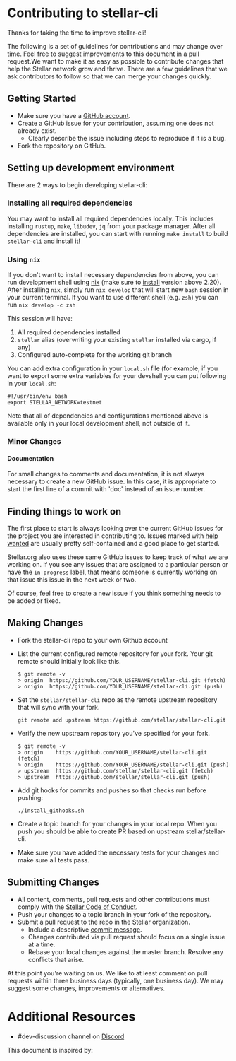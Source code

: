 # Contributing to stellar-cli

Thanks for taking the time to improve stellar-cli!

The following is a set of guidelines for contributions and may change over time. Feel free to suggest improvements to this document in a pull request.We want to make it as easy as possible to contribute changes that help the Stellar network grow and thrive. There are a few guidelines that we ask contributors to follow so that we can merge your changes quickly.

## Getting Started

- Make sure you have a [GitHub account](https://github.com/signup/free).
- Create a GitHub issue for your contribution, assuming one does not already exist.
  - Clearly describe the issue including steps to reproduce if it is a bug.
- Fork the repository on GitHub.

## Setting up development environment

There are 2 ways to begin developing stellar-cli:

### Installing all required dependencies

You may want to install all required dependencies locally. This includes installing `rustup`, `make`, `libudev`, `jq` from your package manager. After all dependencies are installed, you can start with running `make install` to build `stellar-cli` and install it!

### Using `nix`

If you don't want to install necessary dependencies from above, you can run development shell using [nix](https://nixos.org/guides/how-nix-works/) (make sure to [install](https://nixos.org/download/) version above 2.20). After installing `nix`, simply run `nix develop` that will start new `bash` session in your current terminal. If you want to use different shell (e.g. `zsh`) you can run `nix develop -c zsh`

This session will have:

1. All required dependencies installed
2. `stellar` alias (overwriting your existing `stellar` installed via cargo, if any)
3. Configured auto-complete for the working git branch

You can add extra configuration in your `local.sh` file (for example, if you want to export some extra variables for your devshell you can put following in your `local.sh`:

```shell
#!/usr/bin/env bash
export STELLAR_NETWORK=testnet
```

Note that all of dependencies and configurations mentioned above is available only in your local development shell, not outside of it.

### Minor Changes

#### Documentation

For small changes to comments and documentation, it is not always necessary to create a new GitHub issue. In this case, it is appropriate to start the first line of a commit with 'doc' instead of an issue number.

## Finding things to work on

The first place to start is always looking over the current GitHub issues for the project you are interested in contributing to. Issues marked with [help wanted][help-wanted] are usually pretty self-contained and a good place to get started.

Stellar.org also uses these same GitHub issues to keep track of what we are working on. If you see any issues that are assigned to a particular person or have the `in progress` label, that means someone is currently working on that issue this issue in the next week or two.

Of course, feel free to create a new issue if you think something needs to be added or fixed.

## Making Changes

- Fork the stellar-cli repo to your own Github account

- List the current configured remote repository for your fork. Your git remote should initially look like this.

  ```
  $ git remote -v
  > origin  https://github.com/YOUR_USERNAME/stellar-cli.git (fetch)
  > origin  https://github.com/YOUR_USERNAME/stellar-cli.git (push)
  ```

- Set the `stellar/stellar-cli` repo as the remote upstream repository that will sync with your fork.

  ```
  git remote add upstream https://github.com/stellar/stellar-cli.git
  ```

- Verify the new upstream repository you've specified for your fork.

  ```
  $ git remote -v
  > origin    https://github.com/YOUR_USERNAME/stellar-cli.git (fetch)
  > origin    https://github.com/YOUR_USERNAME/stellar-cli.git (push)
  > upstream  https://github.com/stellar/stellar-cli.git (fetch)
  > upstream  https://github.com/stellar/stellar-cli.git (push)
  ```

- Add git hooks for commits and pushes so that checks run before pushing:

  ```
  ./install_githooks.sh
  ```

- Create a topic branch for your changes in your local repo. When you push you should be able to create PR based on upstream stellar/stellar-cli.

- Make sure you have added the necessary tests for your changes and make sure all tests pass.

## Submitting Changes

- All content, comments, pull requests and other contributions must comply with the [Stellar Code of Conduct][coc].
- Push your changes to a topic branch in your fork of the repository.
- Submit a pull request to the repo in the Stellar organization.
  - Include a descriptive [commit message][commit-msg].
  - Changes contributed via pull request should focus on a single issue at a time.
  - Rebase your local changes against the master branch. Resolve any conflicts that arise.

At this point you're waiting on us. We like to at least comment on pull requests within three business days (typically, one business day). We may suggest some changes, improvements or alternatives.

# Additional Resources

- #dev-discussion channel on [Discord](https://discord.gg/BYPXtmwX)

This document is inspired by:

[help-wanted]: https://github.com/stellar/stellar-cli/contribute
[commit-msg]: https://github.com/erlang/otp/wiki/Writing-good-commit-messages
[coc]: https://github.com/stellar/.github/blob/master/CODE_OF_CONDUCT.md

